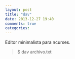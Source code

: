 ```yaml
---
layout: post
title: "dav"
date: 2013-12-27 19:40
comments: true
categories: 
---
```

Editor minimalista para ncurses.

>$ dav archivo.txt

